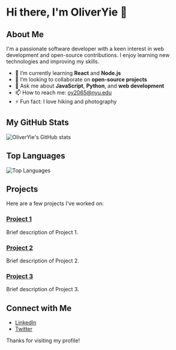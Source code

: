 # Hi there, I'm OliverYie 👋

## About Me
I'm a passionate software developer with a keen interest in web development and open-source contributions. I enjoy learning new technologies and improving my skills.

- 🌱 I’m currently learning **React** and **Node.js**
- 👯 I’m looking to collaborate on **open-source projects**
- 💬 Ask me about **JavaScript**, **Python**, and **web development**
- 📫 How to reach me: [oy2065@nyu.edu](mailto:oy2065@nyu.edu)
- ⚡ Fun fact: I love hiking and photography

## My GitHub Stats
![OliverYie's GitHub stats](https://github-readme-stats.vercel.app/api?username=OliverYie&show_icons=true&theme=dracula)

## Top Languages
![Top Languages](https://github-readme-stats.vercel.app/api/top-langs/?username=OliverYie&layout=compact&theme=dracula)

## Projects
Here are a few projects I've worked on:

### [Project 1](https://github.com/OliverYie/project-1)
Brief description of Project 1.

### [Project 2](https://github.com/OliverYie/project-2)
Brief description of Project 2.

### [Project 3](https://github.com/OliverYie/project-3)
Brief description of Project 3.

## Connect with Me
- [LinkedIn](https://www.linkedin.com/in/oliveryie)
- [Twitter](https://twitter.com/oliveryiex)

Thanks for visiting my profile!
